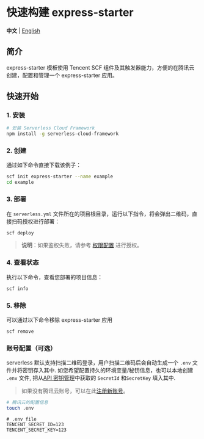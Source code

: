 # 快速构建 express-starter

**中文** | [English](./README_EN.md)

## 简介

express-starter 模板使用 Tencent SCF 组件及其触发器能力，方便的在腾讯云创建，配置和管理一个 express-starter 应用。

## 快速开始

### 1. 安装

```bash
# 安装 Serverless Cloud Framework
npm install -g serverless-cloud-framework
```

### 2. 创建

通过如下命令直接下载该例子：

```bash
scf init express-starter --name example
cd example
```

### 3. 部署

在 `serverless.yml` 文件所在的项目根目录，运行以下指令，将会弹出二维码，直接扫码授权进行部署：

```bash
scf deploy
```

> **说明**：如果鉴权失败，请参考 [权限配置](https://cloud.tencent.com/document/product/1154/43006) 进行授权。

### 4. 查看状态

执行以下命令，查看您部署的项目信息：

```bash
scf info
```

### 5. 移除

可以通过以下命令移除 express-starter 应用

```bash
scf remove
```

### 账号配置（可选）

serverless 默认支持扫描二维码登录，用户扫描二维码后会自动生成一个 `.env` 文件并将密钥存入其中.
如您希望配置持久的环境变量/秘钥信息，也可以本地创建 `.env` 文件, 
把从[API 密钥管理](https://console.cloud.tencent.com/cam/capi)中获取的 `SecretId` 和`SecretKey` 填入其中.

> 如果没有腾讯云账号，可以在此[注册新账号](https://cloud.tencent.com/register)。

```bash
# 腾讯云的配置信息
touch .env
```

```
# .env file
TENCENT_SECRET_ID=123
TENCENT_SECRET_KEY=123
```

